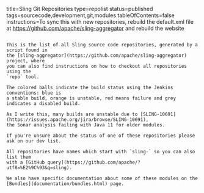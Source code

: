 title=Sling Git Repositories
type=repolist
status=published
tags=sourcecode,development,git,modules
tableOfContents=false
instructions=To sync this with new repositories, rebuild the default.xml file at https://github.com/apache/sling-aggregator and rebuild the website
~~~~~~

This is the list of all Sling source code repositories, generated by a script found in 
the [sling-aggregator](https://github.com/apache/sling-aggregator) project, where
you can also find instructions on how to checkout all repositories using the
`repo` tool.

The colored balls indicate the build status using the Jenkins conventions: blue is
a stable build, orange is unstable, red means failure and grey indicates a disabled build.

As I write this, many builds are unstable due to [SLING-10691](https://issues.apache.org/jira/browse/SLING-10691),
the Sonar analysis failing with Java 11 for older modules.

If you're unsure about the status of one of these repositories please ask on our dev list.

All repositories have names which start with `sling-` so you can also list them
with a [GitHub query](https://github.com/apache/?utf8=%E2%9C%93&q=sling).

We also have specific documentation about some of these modules on the
[Bundles](documentation/bundles.html) page.